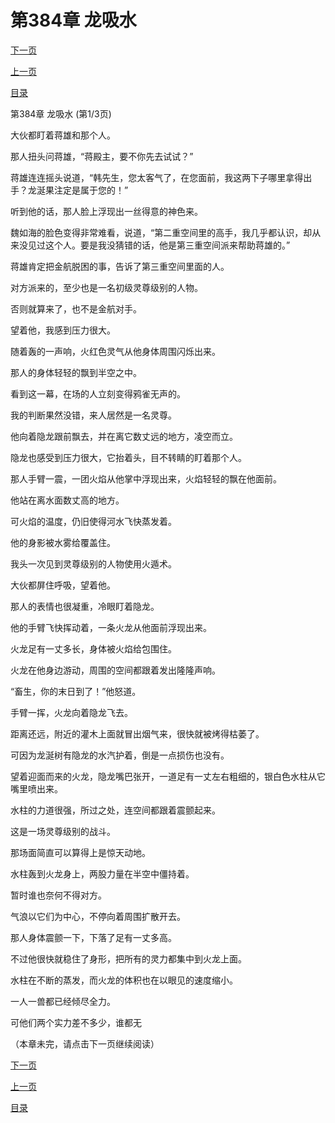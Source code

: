 <h1>第384章   龙吸水</h1>
            <div><p><a href="./1150_%E7%AC%AC384%E7%AB%A0_%E9%BE%99%E5%90%B8%E6%B0%B4.md">下一页</a></p><p><a href="./1148_%E7%AC%AC383%E7%AB%A0_%E5%8C%96%E9%BE%99.md">上一页</a></p><p><a href="../">目录</a></p></div>
            <div><p>第384章   龙吸水 (第1/3页)</p><p>大伙都盯着蒋雄和那个人。</p><p>那人扭头问蒋雄，“蒋殿主，要不你先去试试？”</p><p>蒋雄连连摇头说道，“韩先生，您太客气了，在您面前，我这两下子哪里拿得出手？龙涎果注定是属于您的！”</p><p>听到他的话，那人脸上浮现出一丝得意的神色来。</p><p>魏如海的脸色变得非常难看，说道，“第二重空间里的高手，我几乎都认识，却从来没见过这个人。要是我没猜错的话，他是第三重空间派来帮助蒋雄的。”</p><p>蒋雄肯定把金航脱困的事，告诉了第三重空间里面的人。</p><p>对方派来的，至少也是一名初级灵尊级别的人物。</p><p>否则就算来了，也不是金航对手。</p><p>望着他，我感到压力很大。</p><p>随着轰的一声响，火红色灵气从他身体周围闪烁出来。</p><p>那人的身体轻轻的飘到半空之中。</p><p>看到这一幕，在场的人立刻变得鸦雀无声的。</p><p>我的判断果然没错，来人居然是一名灵尊。</p><p>他向着隐龙跟前飘去，并在离它数丈远的地方，凌空而立。</p><p>隐龙也感受到压力很大，它抬着头，目不转睛的盯着那个人。</p><p>那人手臂一震，一团火焰从他掌中浮现出来，火焰轻轻的飘在他面前。</p><p>他站在离水面数丈高的地方。</p><p>可火焰的温度，仍旧使得河水飞快蒸发着。</p><p>他的身影被水雾给覆盖住。</p><p>我头一次见到灵尊级别的人物使用火遁术。</p><p>大伙都屏住呼吸，望着他。</p><p>那人的表情也很凝重，冷眼盯着隐龙。</p><p>他的手臂飞快挥动着，一条火龙从他面前浮现出来。</p><p>火龙足有一丈多长，身体被火焰给包围住。</p><p>火龙在他身边游动，周围的空间都跟着发出隆隆声响。</p><p>“畜生，你的末日到了！”他怒道。</p><p>手臂一挥，火龙向着隐龙飞去。</p><p>距离还远，附近的灌木上面就冒出烟气来，很快就被烤得枯萎了。</p><p>可因为龙涎树有隐龙的水汽护着，倒是一点损伤也没有。</p><p>望着迎面而来的火龙，隐龙嘴巴张开，一道足有一丈左右粗细的，银白色水柱从它嘴里喷出来。</p><p>水柱的力道很强，所过之处，连空间都跟着震颤起来。</p><p>这是一场灵尊级别的战斗。</p><p>那场面简直可以算得上是惊天动地。</p><p>水柱轰到火龙身上，两股力量在半空中僵持着。</p><p>暂时谁也奈何不得对方。</p><p>气浪以它们为中心，不停向着周围扩散开去。</p><p>那人身体震颤一下，下落了足有一丈多高。</p><p>不过他很快就稳住了身形，把所有的灵力都集中到火龙上面。</p><p>水柱在不断的蒸发，而火龙的体积也在以眼见的速度缩小。</p><p>一人一兽都已经倾尽全力。</p><p>可他们两个实力差不多少，谁都无</p><p>（本章未完，请点击下一页继续阅读）</p></div>
            <div><p><a href="./1150_%E7%AC%AC384%E7%AB%A0_%E9%BE%99%E5%90%B8%E6%B0%B4.md">下一页</a></p><p><a href="./1148_%E7%AC%AC383%E7%AB%A0_%E5%8C%96%E9%BE%99.md">上一页</a></p><p><a href="../">目录</a></p></div>
